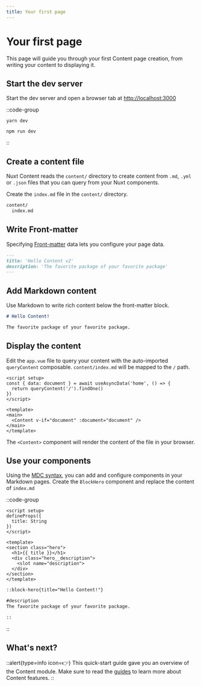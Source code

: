 ```yaml
---
title: Your first page
---
```


# Your first page

This page will guide you through your first Content page creation, from writing your content to displaying it.

## Start the dev server

Start the dev server and open a browser tab at <http://localhost:3000>

::code-group

```bash[yarn]
yarn dev
```

```bash[npm]
npm run dev
```

::

## Create a content file

Nuxt Content reads the `content/` directory to create content from `.md`, `.yml` or `.json` files that you can query from your Nuxt components.

Create the `index.md` file in the `content/` directory. 

```zsh [Directory structure]
content/
  index.md
```

## Write Front-matter

Specifying [Front-matter](/guide/writing-content/front-matter) data lets you configure your page data.

```markdown [content/index.md]
---
title: 'Hello Content v2'
description: 'The favorite package of your favorite package'
---
```

## Add Markdown content

Use Markdown to write rich content below the front-matter block.

```markdown [content/index.md]
# Hello Content!

The favorite package of your favorite package.
```

## Display the content

Edit the `app.vue` file to query your content with the auto-imported `queryContent` composable. `content/index.md` will be mapped to the `/` path.

```vue[app.vue]
<script setup>
const { data: document } = await useAsyncData('home', () => {
  return queryContent('/').findOne()
})
</script>

<template>
<main>
  <Content v-if="document" :document="document" />
</main>
</template>
```

The `<Content>` component will render the content of the file in your browser.

## Use your components

Using the [MDC syntax](/guide/syntax/mdc), you can add and configure components in your Markdown pages. Create the `BlockHero` component and replace the content of `index.md`

::code-group

```vue[components/BlockHero.vue]
<script setup>
defineProps({
  title: String
})
</script>

<template>
<section class="hero">
  <h1>{{ title }}</h1>
  <div class="hero__description">
    <slot name="description">
  </div>
</section>
</template>
```

```markdown [content/index.md]
::block-hero{title="Hello Content!"}

#description
The favorite package of your favorite package.

::
```

::

## What's next?

::alert{type=info icon=👉}
This quick-start guide gave you an overview of the Content module. Make sure to read the [guides](/guide/writing-content/content-directory) to learn more about Content features.
::

